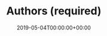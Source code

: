 ---
title: 'Authors (required)'
field: 'dc.contributor.author'
slug: 'dc-contributor-author'
description: 'Click below to see a pre-populated list of authors, or enter the names of individual or corporate authors of this item (enter each individually).'
required: True
vocabulary: 'dc-contributor-author.txt'
policy: 'Free text, with suggested values from vocabulary.'
date: '2019-05-04T00:00:00+00:00'
---